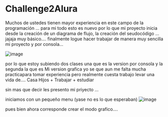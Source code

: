 # Challenge2Alura

Muchos de ustedes tienen mayor experiencia en este campo de la programación ... para mi todo esto es nuevo por lo que mi proyecto inicia desde la creación de un diagrama de flujo, la creación del seudocódigo ... jajaja muy básico.... finalmente logue hacer trabajar de manera muy sencilla mi proyecto y por consola...

![image](https://github.com/zashj/Challenge2Alura/assets/41695358/769ff2eb-5a11-403b-9c67-47f369b94644)

por lo que estoy subiendo dos clases una que es la version por consola y la segunda la que es Mi version grafica yo se que aun me falta mucha practicapara tomar experiencia pero realmente cuesta trabajo levar una vida de.... Casa Hijos +  Trabajar + estudiar 

sin mas que decir les presento mi priyecto ... 

iniciamos con un pequeño menu (yase no es lo que esperaban) 
![image](https://github.com/zashj/Challenge2Alura/assets/41695358/5c583019-efe0-4516-8d40-dd7f3aad2a63)


pues bien ahora corresponde crear el modo grafico.... 
